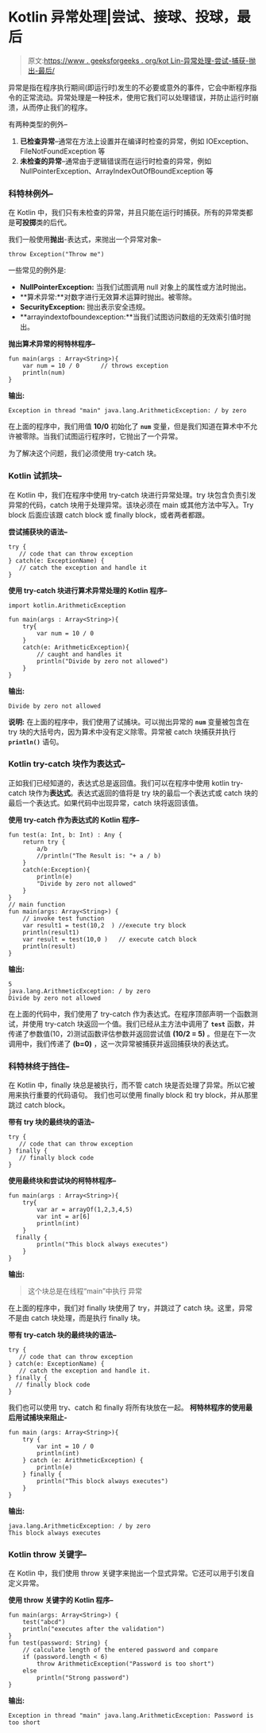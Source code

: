# Kotlin 异常处理|尝试、接球、投球，最后

> 原文:[https://www . geeksforgeeks . org/kot Lin-异常处理-尝试-捕获-抛出-最后/](https://www.geeksforgeeks.org/kotlin-exception-handling-try-catch-throw-and-finally/)

异常是指在程序执行期间(即运行时)发生的不必要或意外的事件，它会中断程序指令的正常流动。异常处理是一种技术，使用它我们可以处理错误，并防止运行时崩溃，从而停止我们的程序。

有两种类型的例外–

1.  **已检查异常**–通常在方法上设置并在编译时检查的异常，例如 IOException、FileNotFoundException 等
2.  **未检查的异常**–通常由于逻辑错误而在运行时检查的异常，例如 NullPointerException、ArrayIndexOutOfBoundException 等

### 科特林例外–

在 Kotlin 中，我们只有未检查的异常，并且只能在运行时捕获。所有的异常类都是**可投掷**类的后代。

我们一般使用**抛出**-表达式，来抛出一个异常对象–

```
throw Exception("Throw me")
```

一些常见的例外是:

*   **NullPointerException:** 当我们试图调用 null 对象上的属性或方法时抛出。
*   **算术异常:**对数字进行无效算术运算时抛出。被零除。
*   **SecurityException:** 抛出表示安全违规。
*   **arrayindextofboundexception:**当我们试图访问数组的无效索引值时抛出。

**抛出算术异常的柯特林程序–**

```
fun main(args : Array<String>){
    var num = 10 / 0      // throws exception
    println(num)
}
```

**输出:**

```
Exception in thread "main" java.lang.ArithmeticException: / by zero
```

在上面的程序中，我们用值 **10/0** 初始化了 **`num`** 变量，但是我们知道在算术中不允许被零除。当我们试图运行程序时，它抛出了一个异常。

为了解决这个问题，我们必须使用 try-catch 块。

### Kotlin 试抓块–

在 Kotlin 中，我们在程序中使用 try-catch 块进行异常处理。try 块包含负责引发异常的代码，catch 块用于处理异常。该块必须在 main 或其他方法中写入。Try block 后面应该跟 catch block 或 finally block，或者两者都跟。

**尝试捕获块的语法–**

```
try {
   // code that can throw exception
} catch(e: ExceptionName) {
   // catch the exception and handle it
}

```

**使用 try-catch 块进行算术异常处理的 Kotlin 程序–**

```
import kotlin.ArithmeticException

fun main(args : Array<String>){
    try{
        var num = 10 / 0
    }
    catch(e: ArithmeticException){
        // caught and handles it
        println("Divide by zero not allowed")
    }
}
```

**输出:**

```
Divide by zero not allowed
```

**说明:**
在上面的程序中，我们使用了试捕块。可以抛出异常的 **`num`** 变量被包含在 try 块的大括号内，因为算术中没有定义除零。异常被 catch 块捕获并执行 **`println()`** 语句。

### Kotlin try-catch 块作为表达式–

正如我们已经知道的，表达式总是返回值。我们可以在程序中使用 kotlin try-catch 块作为**表达式**。表达式返回的值将是 try 块的最后一个表达式或 catch 块的最后一个表达式。如果代码中出现异常，catch 块将返回该值。

**使用 try-catch 作为表达式的 Kotlin 程序–**

```
fun test(a: Int, b: Int) : Any {
    return try {
        a/b
        //println("The Result is: "+ a / b)
    }
    catch(e:Exception){
        println(e)
        "Divide by zero not allowed"
    }
}
// main function
fun main(args: Array<String>) {
    // invoke test function
    var result1 = test(10,2  ) //execute try block
    println(result1)
    var result = test(10,0 )   // execute catch block
    println(result)
}
```

**输出:**

```
5
java.lang.ArithmeticException: / by zero
Divide by zero not allowed

```

在上面的代码中，我们使用了 try-catch 作为表达式。在程序顶部声明一个函数测试，并使用 try-catch 块返回一个值。我们已经从主方法中调用了 **`test`** 函数，并传递了参数值(10，2)测试函数评估参数并返回尝试值 **(10/2 = 5)** 。但是在下一次调用中，我们传递了 **(b=0)** ，这一次异常被捕获并返回捕获块的表达式。

### 科特林终于挡住–

在 Kotlin 中，finally 块总是被执行，而不管 catch 块是否处理了异常。所以它被用来执行重要的代码语句。
我们也可以使用 finally block 和 try block，并从那里跳过 catch block。

**带有 try 块的最终块的语法–**

```
try {
   // code that can throw exception
} finally {
   // finally block code
}

```

**使用最终块和尝试块的柯特林程序–**

```
fun main(args : Array<String>){
    try{
        var ar = arrayOf(1,2,3,4,5)
        var int = ar[6]
        println(int)
    }
  finally {
        println("This block always executes")
    }
}
```

**输出:**

> 这个块总是在线程“main”中执行
> 异常

在上面的程序中，我们对 finally 块使用了 try，并跳过了 catch 块。这里，异常不是由 catch 块处理，而是执行 finally 块。

**带有 try-catch 块的最终块的语法–**

```
try {
   // code that can throw exception
} catch(e: ExceptionName) {
   // catch the exception and handle it.
} finally {
  // finally block code
}

```

我们也可以使用 try、catch 和 finally 将所有块放在一起。
**柯特林程序的使用最后用试捕块来阻止-**

```
fun main (args: Array<String>){  
    try {  
        var int = 10 / 0  
        println(int)  
    } catch (e: ArithmeticException) {  
        println(e)  
    } finally {  
        println("This block always executes")  
    }  
}  
```

**输出:**

```
java.lang.ArithmeticException: / by zero
This block always executes

```

### Kotlin throw 关键字–

在 Kotlin 中，我们使用 throw 关键字来抛出一个显式异常。它还可以用于引发自定义异常。

**使用 throw 关键字的 Kotlin 程序–**

```
fun main(args: Array<String>) {
    test("abcd")
    println("executes after the validation")
}
fun test(password: String) {
    // calculate length of the entered password and compare
    if (password.length < 6)
        throw ArithmeticException("Password is too short")
    else
        println("Strong password")
}
```

**输出:**

```
Exception in thread "main" java.lang.ArithmeticException: Password is too short
```